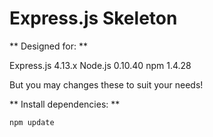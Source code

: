 # Express.js Skeleton

** Designed for: **

Express.js 4.13.x
Node.js 0.10.40
npm 1.4.28

But you may changes these to suit your needs!

** Install dependencies: **

    npm update
